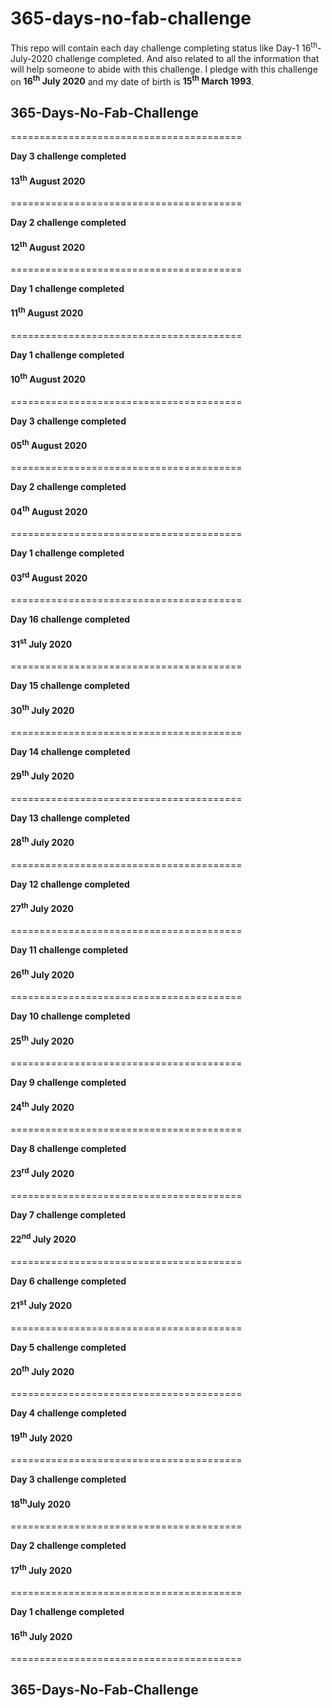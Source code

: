 # 365-days-no-fab-challenge
This repo will contain each day challenge completing status like Day-1 16<sup>th</sup>-July-2020 challenge completed. And also related to all the information that will help someone to abide with this challenge.
I pledge with this challenge on **16<sup>th</sup> July 2020** and my date of birth is **15<sup>th</sup> March 1993**.


## 365-Days-No-Fab-Challenge


========================================

**Day 3 challenge completed**
#### 13<sup>th</sup> August 2020

========================================

**Day 2 challenge completed**
#### 12<sup>th</sup> August 2020

========================================

**Day 1 challenge completed**
#### 11<sup>th</sup> August 2020

========================================


**Day 1 challenge completed**
#### 10<sup>th</sup> August 2020

========================================

**Day 3 challenge completed**
#### 05<sup>th</sup> August 2020

========================================

**Day 2 challenge completed**
#### 04<sup>th</sup> August 2020

========================================

**Day 1 challenge completed**
#### 03<sup>rd</sup> August 2020

========================================

**Day 16 challenge completed**
#### 31<sup>st</sup> July 2020

========================================

**Day 15 challenge completed**
#### 30<sup>th</sup> July 2020

========================================

**Day 14 challenge completed**
#### 29<sup>th</sup> July 2020

========================================

**Day 13 challenge completed**
#### 28<sup>th</sup> July 2020

========================================

**Day 12 challenge completed**
#### 27<sup>th</sup> July 2020

========================================

**Day 11 challenge completed**
#### 26<sup>th</sup> July 2020

========================================

**Day 10 challenge completed**
#### 25<sup>th</sup> July 2020

========================================

**Day 9 challenge completed**
#### 24<sup>th</sup> July 2020

========================================

**Day 8 challenge completed**
#### 23<sup>rd</sup> July 2020

========================================

**Day 7 challenge completed**
#### 22<sup>nd</sup> July 2020

========================================

**Day 6 challenge completed**
#### 21<sup>st</sup> July 2020

========================================

**Day 5 challenge completed**
#### 20<sup>th</sup> July 2020

========================================

**Day 4 challenge completed**
#### 19<sup>th</sup> July 2020

========================================

**Day 3 challenge completed**
#### 18<sup>th</sup>July 2020

========================================

**Day 2 challenge completed**
#### 17<sup>th</sup> July 2020

========================================

**Day 1 challenge completed**
#### 16<sup>th</sup> July 2020

========================================

## 365-Days-No-Fab-Challenge
